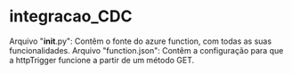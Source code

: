 # integracao_CDC
Arquivo "__init__.py": Contêm o fonte do azure function, com todas as suas funcionalidades.
Arquivo "function.json": Contêm a configuração para que a httpTrigger funcione a partir de um método GET.
